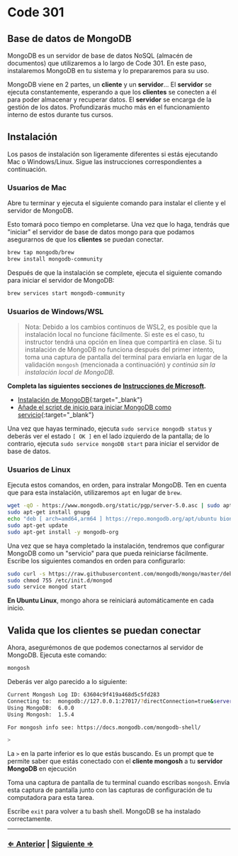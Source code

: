 ﻿# Code 301

## Base de datos de MongoDB

MongoDB es un servidor de base de datos NoSQL (almacén de documentos) que utilizaremos a lo largo de Code 301. En este paso, instalaremos MongoDB en tu sistema y lo prepararemos para su uso.

MongoDB viene en 2 partes, un **cliente** y un **servidor**... El **servidor** se ejecuta constantemente, esperando a que los **clientes** se conecten a él para poder almacenar y recuperar datos. El **servidor** se encarga de la gestión de los datos. Profundizarás mucho más en el funcionamiento interno de estos durante tus cursos.

## Instalación

Los pasos de instalación son ligeramente diferentes si estás ejecutando Mac o Windows/Linux. Sigue las instrucciones correspondientes a continuación.

### Usuarios de Mac

Abre tu terminar y ejecuta el siguiente comando para instalar el cliente y el servidor de MongoDB.

Esto tomará poco tiempo en completarse. Una vez que lo haga, tendrás que "iniciar" el servidor de base de datos mongo para que podamos asegurarnos de que los **clientes** se puedan conectar.

```bash
brew tap mongodb/brew
brew install mongodb-community
```

Después de que la instalación se complete, ejecuta el siguiente comando para iniciar el servidor de MongoDB:

```bash
brew services start mongodb-community
```

### Usuarios de Windows/WSL

> Nota: Debido a los cambios continuos de WSL2, es posible que la instalación local no funcione fácilmente.  Si este es el caso, tu instructor tendrá una opción en línea que compartirá en clase. Si tu instalación de MongoDB no funciona después del primer intento, toma una captura de pantalla del terminal para enviarla en lugar de la validación `mongosh` (mencionada a continuación) y *continúa sin la instalación local de MongoDB.* 

**Completa las siguientes secciones de [Instrucciones de Microsoft](https://docs.microsoft.com/es-es/windows/wsl/tutorials/wsl-database#install-mongodb{:target="_blank"}).**

- [Instalación de MongoDB](https://docs.microsoft.com/es-es/windows/wsl/tutorials/wsl-database#install-mongodb){:target="_blank"}
- [Añade el script de inicio para iniciar MongoDB como servicio](https://docs.microsoft.com/es-es/windows/wsl/tutorials/wsl-database#add-the-init-script-to-start-mongodb-as-a-service){:target="_blank"}

Una vez que hayas terminado, ejecuta `sudo service mongodb status` y deberás ver el estado `[ OK ]` en el lado izquierdo de la pantalla; de lo contrario, ejecuta `sudo service mongoDB start` para iniciar el servidor de base de datos.

### Usuarios de Linux

Ejecuta estos comandos, en orden, para instralar MongoDB. Ten en cuenta que para esta instalación, utilizaremos `apt` en lugar de `brew`.

```bash
wget -qO - https://www.mongodb.org/static/pgp/server-5.0.asc | sudo apt-key add -
sudo apt-get install gnupg
echo "deb [ arch=amd64,arm64 ] https://repo.mongodb.org/apt/ubuntu bionic/mongodb-org/5.0 multiverse" | sudo tee /etc/apt/sources.list.d/mongodb-org-5.0.list
sudo apt-get update
sudo apt-get install -y mongodb-org
```

Una vez que se haya completado la instalación, tendremos que configurar MongoDB como un "servicio" para que pueda reiniciarse fácilmente.  Escribe los siguientes comandos en orden para configurarlo:

```bash
sudo curl -s https://raw.githubusercontent.com/mongodb/mongo/master/debian/init.d -o /etc/init.d/mongod
sudo chmod 755 /etc/init.d/mongod
sudo service mongod start
```

**En Ubuntu Linux**, mongo ahora se reiniciará automáticamente en cada inicio.

## Valida que los clientes se puedan conectar

Ahora, asegurémonos de que podemos conectarnos al servidor de MongoDB. Ejecuta este comando:

```bash
mongosh
```

Deberás ver algo parecido a lo siguiente:

```bash
Current Mongosh Log ID: 63604c9f419a468d5c5fd283
Connecting to:  mongodb://127.0.0.1:27017/?directConnection=true&serverSelectionTimeoutMS=2000&appName=mongosh+1.5.4
Using MongoDB:  6.0.0
Using Mongosh:  1.5.4

For mongosh info see: https://docs.mongodb.com/mongodb-shell/

>
```

La `>` en la parte inferior es lo que estás buscando. Es un prompt que te permite saber que estás conectado con el **cliente mongosh** a tu **servidor MongoDB** en ejecución

Toma una captura de pantalla de tu terminal cuando escribas `mongosh`. Envía esta captura de pantalla junto con las capturas de configuración de tu computadora para esta tarea.

Escribe `exit` para volver a tu bash shell. MongoDB se ha instalado correctamente.

---

### [⇐ Anterior](./) | [Siguiente ⇒](./2-code-challenges)
